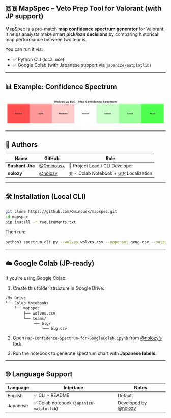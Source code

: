 ## 🇬🇧 MapSpec – Veto Prep Tool for Valorant (with JP support)

MapSpec is a pre-match **map confidence spectrum generator** for Valorant. It helps analysts make smart **pick/ban decisions** by comparing historical map performance between two teams.

You can run it via:
- ✅ Python CLI (local use)
- ✅ Google Colab (with Japanese support via `japanize-matplotlib`)

---

## 📊 Example: Confidence Spectrum
<img src="spectrum_example.png" width="600" />

---

## 👤 Authors

| Name | GitHub | Role |
|------|--------|------|
| **Sushant Jha** | [@Ominousx](https://github.com/Ominousx) | 🧠 Project Lead / CLI Developer |
| **nolozy** | [@nolozy](https://github.com/nolozy) | 🇪・ Colab Notebook + 🇯🇵 Localization |

---

## 🛠️ Installation (Local CLI)

```bash
git clone https://github.com/Ominousx/mapspec.git
cd mapspec
pip install -r requirements.txt
```

Then run:

```bash
python3 spectrum_cli.py --wolves wolves.csv --opponent geng.csv --output spectrum.png
```

---

## ☁️ Google Colab (JP-ready)

If you're using Google Colab:

1. Create this folder structure in Google Drive:
```
/My Drive
└── Colab Notebooks
    └── mapspec
        ├── wolves.csv
        └── teams/
            └── blg/
                └── blg.csv
```

2. Open `Map-Confidence-Spectrum-for-GoogleColab.ipynb` from [@nolozy’s fork](https://github.com/nolozy/mapspec)

3. Run the notebook to generate spectrum chart with **Japanese labels**.

---

## 🌐 Language Support

| Language | Interface | Notes |
|----------|-----------|-------|
| English  | ✅ CLI + README | Default |
| Japanese | ✅ Colab notebook (`japanize-matplotlib`) | Developed by [@nolozy](https://github.com/nolozy) |
